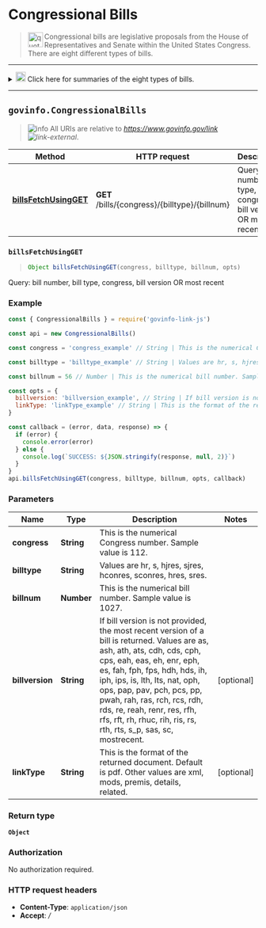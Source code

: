 # Congressional Bills

> <img align="left" alt="quote" height="30" width="30" src="https://cdnjs.cloudflare.com/ajax/libs/octicons/4.4.0/svg/quote.svg"> Congressional bills are legislative proposals from the House of Representatives and Senate within the United States Congress. There are eight different types of bills.

---

<details>
  <summary><img align="bottom" alt="info" height="20" width="20"  src="https://cdnjs.cloudflare.com/ajax/libs/octicons/4.4.0/svg/info.svg">
Click here for summaries of the eight types of bills.</summary>
<p>

* **(1) House bills (H.R.) and (2) Senate bills (S.)** require the approval of both chambers (ie House and Senate) and the signature of the President to become law.

* **(3) House Joint Resolutions (H.J. Res.) and (4) Senate Joint Resolutions (S.J. Res.)** require the approval of both chambers and the signature of the President. Joint resolutions generally are used for limited matters, such as a single appropriation for a specific purpose and to propose amendments to the Constitution.

* **(5) House Concurrent Resolutions (H. Con. Res.) and (6) Senate Concurrent Resolutions (S. Con. Res.)** require the approval of both chambers but do not require the signature of the President and do not have the force of law. Concurrent resolutions generally are used to make or amend rules that apply to both chambers.

* **(7) House Simple Resolutions (H. Res.) and (8) Senate Simple Resolutions (S. Res.)** address matters entirely within the prerogative of one chamber or the other. They do not require the approval of the other chamber or the signature of the President, and they do not have the force of law.

* There are numerous different bill versions that track a bill through the legislative process from introduction through passage by both chambers (enrolled version). All final published bill versions are available from GPO. [About the Congressional Bills ![link-external][icon-octicon-link-external]](https://www.gpo.gov/help/index.html#about_congressional_bills.htm).

</p></details>

---

## `govinfo.CongressionalBills`

> ![info][icon-octicon-info] All URIs are relative to _<https://www.govinfo.gov/link> ![link-external][icon-octicon-link-external]_.

| Method                                                             | HTTP request                                   | Description                                                          |
| ------------------------------------------------------------------ | ---------------------------------------------- | -------------------------------------------------------------------- |
| [**billsFetchUsingGET**](CongressionalBills.md#billsFetchUsingGET) | **GET** /bills/{congress}/{billtype}/{billnum} | Query: bill number, bill type, congress, bill version OR most recent |

<a name="billsFetchUsingGET"></a>

### **`billsFetchUsingGET`**

> ```js
> Object billsFetchUsingGET(congress, billtype, billnum, opts)
> ```

Query: bill number, bill type, congress, bill version OR most recent

### Example

```javascript
const { CongressionalBills } = require('govinfo-link-js')

const api = new CongressionalBills()

const congress = 'congress_example' // String | This is the numerical Congress number. Sample value is 112.

const billtype = 'billtype_example' // String | Values are hr, s, hjres, sjres, hconres, sconres, hres, sres.

const billnum = 56 // Number | This is the numerical bill number. Sample value is 1027.

const opts = {
  billversion: 'billversion_example', // String | If bill version is not provided, the most recent version of a bill is returned. Values are as, ash, ath, ats, cdh, cds, cph, cps, eah, eas, eh, enr, eph, es, fah, fph, fps, hdh, hds, ih, iph, ips, is, lth, lts, nat, oph, ops, pap, pav, pch, pcs, pp, pwah, rah, ras, rch, rcs, rdh, rds, re, reah, renr, res, rfh, rfs, rft, rh, rhuc, rih, ris, rs, rth, rts, s_p, sas, sc, mostrecent.
  linkType: 'linkType_example' // String | This is the format of the returned document. Default is pdf. Other values are xml, mods, premis, details, related.
}

const callback = (error, data, response) => {
  if (error) {
    console.error(error)
  } else {
    console.log(`SUCCESS: ${JSON.stringify(response, null, 2)}`)
  }
}
api.billsFetchUsingGET(congress, billtype, billnum, opts, callback)
```

### Parameters

| Name            | Type       | Description                                                                                                                                                                                                                                                                                                                                                                                   | Notes      |
| --------------- | ---------- | --------------------------------------------------------------------------------------------------------------------------------------------------------------------------------------------------------------------------------------------------------------------------------------------------------------------------------------------------------------------------------------------- | ---------- |
| **congress**    | **String** | This is the numerical Congress number. Sample value is 112.                                                                                                                                                                                                                                                                                                                                   |
| **billtype**    | **String** | Values are hr, s, hjres, sjres, hconres, sconres, hres, sres.                                                                                                                                                                                                                                                                                                                                 |
| **billnum**     | **Number** | This is the numerical bill number. Sample value is 1027.                                                                                                                                                                                                                                                                                                                                      |
| **billversion** | **String** | If bill version is not provided, the most recent version of a bill is returned. Values are as, ash, ath, ats, cdh, cds, cph, cps, eah, eas, eh, enr, eph, es, fah, fph, fps, hdh, hds, ih, iph, ips, is, lth, lts, nat, oph, ops, pap, pav, pch, pcs, pp, pwah, rah, ras, rch, rcs, rdh, rds, re, reah, renr, res, rfh, rfs, rft, rh, rhuc, rih, ris, rs, rth, rts, s_p, sas, sc, mostrecent. | [optional] |
| **linkType**    | **String** | This is the format of the returned document. Default is pdf. Other values are xml, mods, premis, details, related.                                                                                                                                                                                                                                                                            | [optional] |

### Return type

**`Object`**

### Authorization

No authorization required.

### HTTP request headers

* **Content-Type**: `application/json`
* **Accept**: _/_

[icon-octicon-link-external]: https://cdnjs.cloudflare.com/ajax/libs/octicons/4.4.0/svg/link-external.svg
[icon-octicon-info]: https://cdnjs.cloudflare.com/ajax/libs/octicons/4.4.0/svg/info.svg
